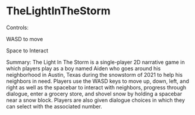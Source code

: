 # TheLightInTheStorm
Controls:

WASD to move

Space to Interact

Summary:
The Light In The Storm is a single-player 2D narrative game in which players play as a boy named Aiden who goes around his neighborhood in Austin, Texas during the snowstorm of 2021 to help his neighbors in need. Players use the WASD keys to move up, down, left, and right as well as the spacebar to interact with neighbors, progress through dialogue, enter a grocery store, and shovel snow by holding a spacebar near a snow block. Players are also given dialogue choices in which they can select with the associated number.
